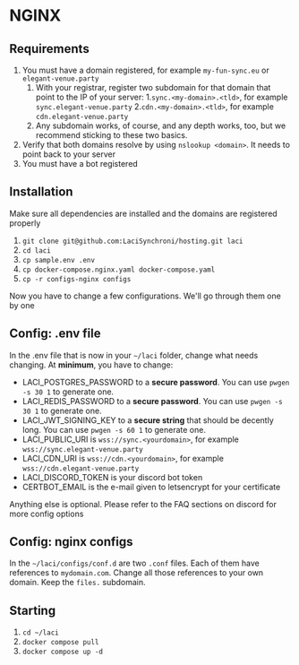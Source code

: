 # NGINX

## Requirements
1. You must have a domain registered, for example ``my-fun-sync.eu`` or ``elegant-venue.party``
   1. With your registrar, register two subdomain for that domain that point to the IP of your server:
      1.``sync.<my-domain>.<tld>``, for example ``sync.elegant-venue.party``
      2.``cdn.<my-domain>.<tld>``, for example ``cdn.elegant-venue.party``
   2. Any subdomain works, of course, and any depth works, too, but we recommend sticking to these two basics.
2. Verify that both domains resolve by using ``nslookup <domain>``. It needs to point back to your server
3. You must have a bot registered

## Installation
Make sure all dependencies are installed and the domains are registered properly
1. ``git clone git@github.com:LaciSynchroni/hosting.git laci``
2. ``cd laci``
3. ``cp sample.env .env``
4. ``cp docker-compose.nginx.yaml docker-compose.yaml``
5. ``cp -r configs-nginx configs``

Now you have to change a few configurations. We'll go through them one by one

## Config: .env file
In the .env file that is now in your ``~/laci`` folder, change what needs changing. At **minimum**, you have to change:

- LACI_POSTGRES_PASSWORD to a **secure password**. You can use ``pwgen -s 30 1`` to generate one.
- LACI_REDIS_PASSWORD to a **secure password**. You can use ``pwgen -s 30 1`` to generate one.
- LACI_JWT_SIGNING_KEY to a **secure string** that should be decently long. You can use ``pwgen -s 60 1`` to generate one.
- LACI_PUBLIC_URI is ``wss://sync.<yourdomain>``, for example ``wss://sync.elegant-venue.party``
- LACI_CDN_URI is ``wss://cdn.<yourdomain>``, for example ``wss://cdn.elegant-venue.party``
- LACI_DISCORD_TOKEN is your discord bot token
- CERTBOT_EMAIL is the e-mail given to letsencrypt for your certificate

Anything else is optional. Please refer to the FAQ sections on discord for more config options

## Config: nginx configs
In the ``~/laci/configs/conf.d`` are two ``.conf`` files. Each of them have references to ``mydomain.com``. Change
all those references to your own domain. Keep the ``files.`` subdomain.

## Starting
1. ``cd ~/laci``
2. ``docker compose pull``
3. ``docker compose up -d``